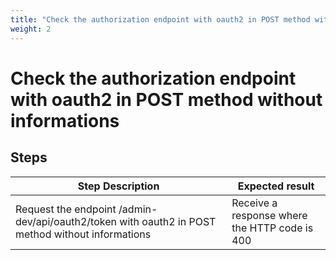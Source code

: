 ```yaml
---
title: "Check the authorization endpoint with oauth2 in POST method without informations"
weight: 2
---
```


# Check the authorization endpoint with oauth2 in POST method without informations
## Steps
| Step Description | Expected result |
| ----- | ----- |
| Request the endpoint /admin-dev/api/oauth2/token with oauth2 in POST method without informations | Receive a response where the HTTP code is 400 |
